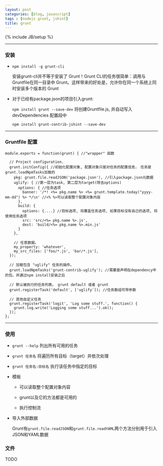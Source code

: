 ```yaml
---
layout: post
categories: [blog, javascript]
tags : [nodejs grunt, jshint]
title: grunt
---
```

{% include JB/setup %}

---

### 安装

* `npm install -g grunt-cli`

  安装grunt-cli并不等于安装了 Grunt！Grunt CLI的任务很简单：调用与Gruntfile在同一目录中 Grunt。这样带来的好处是，允许你在同一个系统上同时安装多个版本的 Grunt

* 对于已经有package.json的项目引入grunt:

  `npm install grunt --save-dev` 将创建Gruntfile.js, 并自动写入devDependencies 配置段中

  `npm install grunt-contrib-jshint --save-dev`

---

### Gruntfile 配置

    module.exports = function(grunt) { //"wrapper" 函数

      // Project configuration.
      grunt.initConfig({ //初始化配置对象, 配置对象只是对任务的配置信息，　任务是grunt.loadNpmTasks加载的
        pkg: grunt.file.readJSON('package.json'), //引入package.json元数据
        uglify: { //第一层为task, 第二层为target(除去options)
          options: { //任务选项
            banner: '/*! <%= pkg.name %> <%= grunt.template.today("yyyy-mm-dd") %> */\n' //<% %>可以读取整个配置对象内容
          },
          build: {
            options: {....} //目标选项, 将覆盖任务选项, 如果目标没有自己的选项, 将使用任务选项
            src: 'src/<%= pkg.name %>.js',
            dest: 'build/<%= pkg.name %>.min.js'
          }
        },

        // 任意数据。
        my_property: 'whatever',
        my_src_files: ['foo/*.js', 'bar/*.js'],
      });

      // 加载包含 "uglify" 任务的插件。
      grunt.loadNpmTasks('grunt-contrib-uglify'); //需要是声明在dependency中的包，并通过npm install安装之后

      // 默认被执行的任务列表。 grunt default 或者 grunt
      grunt.registerTask('default', ['uglify']); //任务数组可带参数

      // 其他自定义任务
      grunt.registerTask('logit', 'Log some stuff.', function() {
        grunt.log.write('Logging some stuff...').ok();
      });
    };

---

### 使用

* `grunt --help` 列出所有可用的任务

* `grunt 任务名` 将遍历所有目标（target）并依次处理

* `grunt 任务名:目标名` 执行该任务中指定的目标

* 模板

  * 可以读取整个配置对象内容

  * grunt以及它的方法都是可用的

  * 执行控制流

* 导入外部数据

  Grunt有`grunt.file.readJSON`和`grunt.file.readYAML`两个方法分别用于引入JSON和YAML数据

### 文件

TODO


